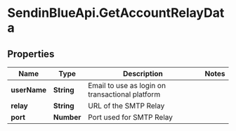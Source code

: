 # SendinBlueApi.GetAccountRelayData

## Properties
Name | Type | Description | Notes
------------ | ------------- | ------------- | -------------
**userName** | **String** | Email to use as login on transactional platform | 
**relay** | **String** | URL of the SMTP Relay | 
**port** | **Number** | Port used for SMTP Relay | 


